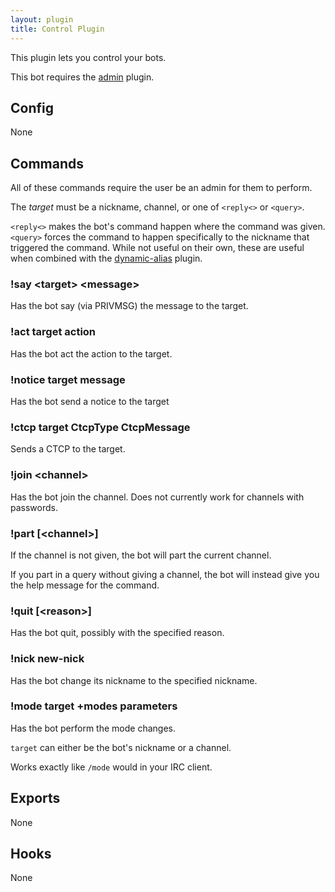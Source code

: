 ```yaml
---
layout: plugin
title: Control Plugin
---
```


This plugin lets you control your bots.

This bot requires the <a href="roles/admin">admin</a> plugin.

## Config

<p class="none">None</p>

## Commands

All of these commands require the user be an admin for them to perform.

<p>The <i>target</i> must be a nickname, channel, or one of <code>&lt;reply<&gt;</code> or <code>&lt;query&gt;</code>.</p>

<p><code>&lt;reply<&gt;</code> makes the bot's command happen where the command was given. <code>&lt;query&gt;</code> forces the command to happen specifically to the nickname that triggered the command. While not useful on their own, these are useful when combined with the <a href="dynamic-alias">dynamic-alias</a> plugin.</p>

<h3 id="!say">!say &lt;target&gt; &lt;message&gt;</h3>

<p>Has the bot say (via PRIVMSG) the message to the target.</p>

### !act target action

Has the bot act the action to the target.

### !notice target message

Has the bot send a notice to the target

### !ctcp target CtcpType CtcpMessage

Sends a CTCP to the target.

### !join &lt;channel&gt;

Has the bot join the channel. Does not currently work for channels with passwords.

### !part \[&lt;channel&gt;\]

If the channel is not given, the bot will part the current channel.

If you part in a query without giving a channel, the bot will instead
give you the help message for the command.

### !quit \[&lt;reason&gt;\]

Has the bot quit, possibly with the specified reason.

### !nick new-nick

Has the bot change its nickname to the specified nickname.

### !mode target +modes parameters

Has the bot perform the mode changes.

`target` can either be the bot's nickname or a channel.

Works exactly like `/mode` would in your IRC client.

## Exports

None

## Hooks

None